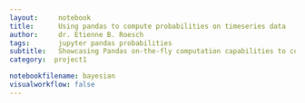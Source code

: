 ```yaml
---
layout:     notebook
title:      Using pandas to compute probabilities on timeseries data
author:     dr. Etienne B. Roesch
tags: 		jupyter pandas probabilities
subtitle:   Showcasing Pandas on-the-fly computation capabilities to computer probabilities on timeseries data.
category:  project1

notebookfilename: bayesian
visualworkflow: false
---
```

